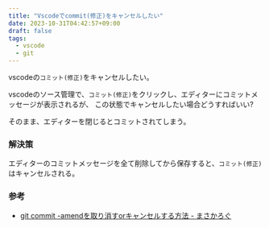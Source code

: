 ```yaml
---
title: "Vscodeでcommit(修正)をキャンセルしたい"
date: 2023-10-31T04:42:57+09:00
draft: false
tags:
  - vscode
  - git
---
```


vscodeの`コミット(修正)`をキャンセルしたい。

vscodeのソース管理で、`コミット(修正)`をクリックし、エディターにコミットメッセージが表示されるが、
この状態でキャンセルしたい場合どうすればいい?

<!--more-->

そのまま、エディターを閉じるとコミットされてしまう。

### 解決策

エディターのコミットメッセージを全て削除してから保存すると、`コミット(修正)`はキャンセルされる。

### 参考

- [git commit -amendを取り消すorキャンセルする方法 - まさかろぐ](https://mz-kb.com/blog/2018/07/12/git-commit-amend-how-to-cancel/)
